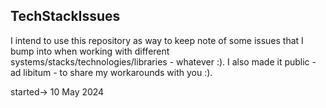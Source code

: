 ## TechStackIssues

I intend to use this repository as way to keep note of some issues that I bump into when working with different systems/stacks/technologies/libraries - whatever :). I also made it public - ad libitum - to share my workarounds with you :).

started-> 10 May 2024
